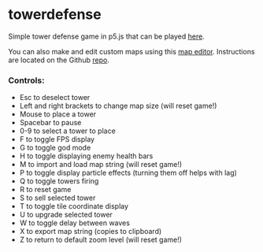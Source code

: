 # towerdefense
Simple tower defense game in p5.js that can be played
[here](https://xithiox.github.io/towerdefense/).

You can also make and edit custom maps using this
[map editor](https://xithiox.github.io/td-editor/). Instructions are
located on the Github [repo](https://github.com/xithiox/td-editor/).

### Controls:
* Esc to deselect tower
* Left and right brackets to change map size (will reset game!)
* Mouse to place a tower
* Spacebar to pause
* 0-9 to select a tower to place
* F to toggle FPS display
* G to toggle god mode
* H to toggle displaying enemy health bars
* M to import and load map string (will reset game!)
* P to toggle display particle effects (turning them off helps with lag)
* Q to toggle towers firing
* R to reset game
* S to sell selected tower
* T to toggle tile coordinate display
* U to upgrade selected tower
* W to toggle delay between waves
* X to export map string (copies to clipboard)
* Z to return to default zoom level (will reset game!)
